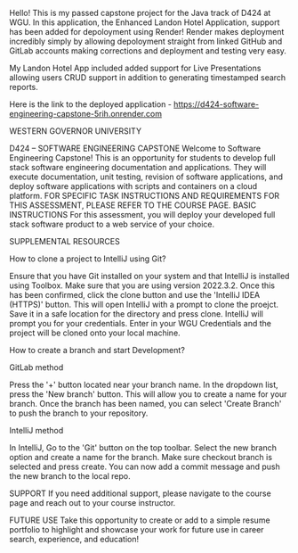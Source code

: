 Hello! This is my passed capstone project for the Java track of D424 at WGU. In this application, the Enhanced Landon Hotel Application, support has been added for depoloyment using Render! Render makes deployment incredibly simply by allowing depoloyment straight from linked GitHub and GitLab accounts making corrections and deployment and testing very easy.

My Landon Hotel App included added support for Live Presentations allowing users CRUD support in addition to generating timestamped search reports. 

Here is the link to the deployed application - https://d424-software-engineering-capstone-5rih.onrender.com

WESTERN GOVERNOR UNIVERSITY

D424 – SOFTWARE ENGINEERING CAPSTONE
Welcome to Software Engineering Capstone! This is an opportunity for students to develop full stack software engineering documentation and applications. They will execute documentation, unit testing, revision of software applications, and deploy software applications with scripts and containers on a cloud platform.
FOR SPECIFIC TASK INSTRUCTIONS AND REQUIREMENTS FOR THIS ASSESSMENT, PLEASE REFER TO THE COURSE PAGE.
BASIC INSTRUCTIONS
For this assessment, you will deploy your developed full stack software product to a web service of your choice.

SUPPLEMENTAL RESOURCES

How to clone a project to IntelliJ using Git?


Ensure that you have Git installed on your system and that IntelliJ is installed using Toolbox. Make sure that you are using version 2022.3.2. Once this has been confirmed, click the clone button and use the 'IntelliJ IDEA (HTTPS)' button. This will open IntelliJ with a prompt to clone the proejct. Save it in a safe location for the directory and press clone. IntelliJ will prompt you for your credentials. Enter in your WGU Credentials and the project will be cloned onto your local machine.


How to create a branch and start Development?


GitLab method


Press the '+' button located near your branch name. In the dropdown list, press the 'New branch' button. This will allow you to create a name for your branch. Once the branch has been named, you can select 'Create Branch' to push the branch to your repository.


IntelliJ method


In IntelliJ, Go to the 'Git' button on the top toolbar. Select the new branch option and create a name for the branch. Make sure checkout branch is selected and press create. You can now add a commit message and push the new branch to the local repo.


SUPPORT
If you need additional support, please navigate to the course page and reach out to your course instructor.

FUTURE USE
Take this opportunity to create or add to a simple resume portfolio to highlight and showcase your work for future use in career search, experience, and education!
